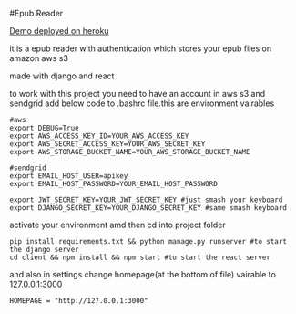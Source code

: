 #Epub Reader

[Demo deployed on heroku](https://epubreader.herokuapp.com)

it is a epub reader with authentication which stores your epub files on amazon aws s3

made with django and react

to work with this project you need to have an account in aws s3 and sendgrid
add below code to .bashrc file.this are environment vairables

```
#aws
export DEBUG=True
export AWS_ACCESS_KEY_ID=YOUR_AWS_ACCESS_KEY
export AWS_SECRET_ACCESS_KEY=YOUR_AWS_SECRET_KEY
export AWS_STORAGE_BUCKET_NAME=YOUR_AWS_STORAGE_BUCKET_NAME

#sendgrid
export EMAIL_HOST_USER=apikey
export EMAIL_HOST_PASSWORD=YOUR_EMAIL_HOST_PASSWORD

export JWT_SECRET_KEY=YOUR_JWT_SECRET_KEY #just smash your keyboard
export DJANGO_SECRET_KEY=YOUR_DJANGO_SECRET_KEY #same smash keyboard

```

activate your environment amd then
cd into project folder

```
pip install requirements.txt && python manage.py runserver #to start the django server
cd client && npm install && npm start #to start the react server
```

and also in settings change homepage(at the bottom of file) vairable to 127.0.0.1:3000

```
HOMEPAGE = "http://127.0.0.1:3000"
```
